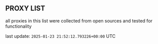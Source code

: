 ## PROXY LIST

all proxies in this list were collected from open sources and tested for functionality

last update: `2025-01-23 21:52:12.793226+00:00` UTC